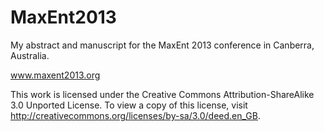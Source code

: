 MaxEnt2013
==========

My abstract and manuscript for the MaxEnt 2013 conference in Canberra, Australia.

www.maxent2013.org

This work is licensed under the Creative Commons Attribution-ShareAlike 3.0
Unported License. To view a copy of this license, visit
http://creativecommons.org/licenses/by-sa/3.0/deed.en_GB.
